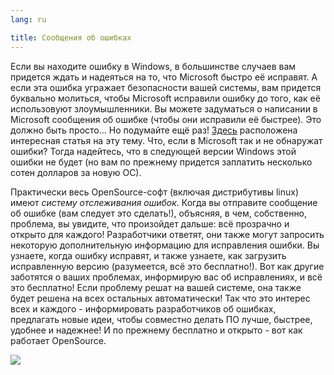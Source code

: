 ```yaml
---
lang: ru

title: Сообщения об ошибках
---
```


Если вы находите ошибку в Windows, в большинстве случаев вам придется
ждать и надеяться на то, что Microsoft быстро её исправят. А если эта
ошибка угражает безопасности вашей системы, вам придется буквально
молиться, чтобы Microsoft исправили ошибку до того, как её использовуют
злоумышленники. Вы можете задуматься о написании в Microsoft сообщения
об ошибке (чтобы они исправили её быстрее). Это должно быть просто...
Но подумайте ещё раз! <a 
href="http://www.oreillynet.com/mac/blog/2002/06/mission_impossible_submitting.html">Здесь</a>
расположена интересная статья на эту тему. Что, если в Microsoft так и 
не обнаружат ошибки? Тогда надейтесь, что в следующей версии Windows
этой ошибки не будет (но вам по прежнему придется заплатить несколько
сотен долларов за новую ОС).

Практически весь OpenSource-софт (включая дистрибутивы linux) имеют
<i>систему отслеживания ошибок</i>. Когда вы отправите сообщение об 
ошибке (вам следует это сделать!), объясняя, в чем, собственно, проблема,
вы увидите, что произойдет дальше: всё прозрачно и открыто для каждого!
Разработчики ответят, они также могут запросить некоторую дополнительную
информацию для исправления ошибки. Вы узнаете, когда ошибку исправят, и
также узнаете, как загрузить исправленную версию (разумеется, всё это
бесплатно!). Вот как другие заботятся о ваших проблемах, информирую вас
об исправлениях, и всё это бесплатно! Если проблему решат на вашей
системе, она также будет решена на всех остальных автоматически! Так
что это интерес всех и каждого - информировать разработчиков об ошибках,
предлагать новые идеи, чтобы совместно делать ПО лучше, быстрее, удобнее
и надежнее! И по прежнему бесплатно и открыто - вот как работает OpenSource.


<img src="Images/report_bugs_thumb.png" />




